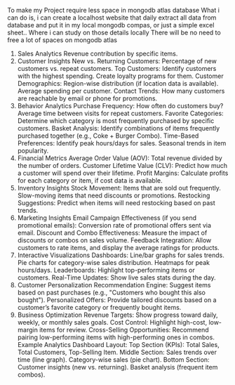 To make my Project require less space in mongodb atlas database
What i can do is, i can create a localhost website that daily extract all data from database and put it in my local mongodb compas, or just a simple excel sheet.. Where i can study on those details locally
There will be no need to free a lot of spaces on mongodb atlas


1. Sales Analytics
Revenue contribution by specific items.
2. Customer Insights
New vs. Returning Customers: Percentage of new customers vs. repeat customers.
Top Customers:
Identify customers with the highest spending.
Create loyalty programs for them.
Customer Demographics:
Region-wise distribution (if location data is available).
Average spending per customer.
Contact Trends: How many customers are reachable by email or phone for promotions.
3. Behavior Analytics
Purchase Frequency:
How often do customers buy?
Average time between visits for repeat customers.
Favorite Categories:
Determine which category is most frequently purchased by specific customers.
Basket Analysis:
Identify combinations of items frequently purchased together (e.g., Coke + Burger Combo).
Time-Based Preferences:
Identify peak hours/days for sales.
Seasonal trends in item popularity.
4. Financial Metrics
Average Order Value (AOV): Total revenue divided by the number of orders.
Customer Lifetime Value (CLV):
Predict how much a customer will spend over their lifetime.
Profit Margins: Calculate profits for each category or item, if cost data is available.
5. Inventory Insights
Stock Movement:
Items that are sold out frequently.
Slow-moving items that need discounts or promotions.
Restocking Suggestions: Predict when items will need restocking based on past trends.
6. Marketing Insights
Email Campaign Effectiveness (if you send promotional emails):
Conversion rate of promotional offers sent via email.
Discount and Combo Effectiveness:
Measure the impact of discounts or combos on sales volume.
Feedback Integration:
Allow customers to rate items, and display the average ratings for products.
7. Interactive Visualizations
Dashboards:
Line/bar graphs for sales trends.
Pie charts for category-wise sales distribution.
Heatmaps for peak hours/days.
Leaderboards:
Highlight top-performing items or customers.
Real-Time Updates: Show live sales stats during the day.
8. Customer Personalization
Recommendation Engine:
Suggest items based on past purchases (e.g., "Customers who bought this also bought").
Personalized Offers:
Provide tailored discounts based on a customer’s favorite category or frequently bought items.
9. Business Optimization
Revenue Targets:
Show progress toward daily, weekly, or monthly sales goals.
Cost Control:
Highlight high-cost, low-margin items for review.
Cross-Selling Opportunities:
Recommend pairing low-performing items with high-performing ones in combos.
Example Analytics Dashboard Layout:
Top Section (KPIs):
Total Sales, Total Customers, Top-Selling Item.
Middle Section:
Sales trends over time (line graph).
Category-wise sales (pie chart).
Bottom Section:
Customer insights (new vs. returning).
Basket analysis (frequent item combos).